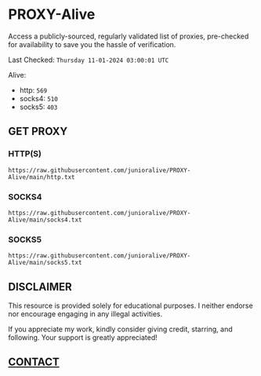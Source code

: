 # PROXY-Alive

Access a publicly-sourced, regularly validated list of proxies, pre-checked for availability to save you the hassle of verification.

Last Checked: `Thursday 11-01-2024 03:00:01 UTC`

Alive:
- http: `569`
- socks4: `510`
- socks5: `403`

## GET PROXY

### HTTP(S)

```https://raw.githubusercontent.com/junioralive/PROXY-Alive/main/http.txt```

### SOCKS4

```https://raw.githubusercontent.com/junioralive/PROXY-Alive/main/socks4.txt```

### SOCKS5

```https://raw.githubusercontent.com/junioralive/PROXY-Alive/main/socks5.txt```

## DISCLAIMER

This resource is provided solely for educational purposes. I neither endorse nor encourage engaging in any illegal activities.

If you appreciate my work, kindly consider giving credit, starring, and following. Your support is greatly appreciated! 

## [CONTACT](https://t.me/TheJuniorAlive)
